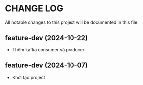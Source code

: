 # CHANGE LOG
All notable changes to this project will be documented in this file.

## feature-dev (2024-10-22)
- Thêm kafka consumer và producer

## feature-dev (2024-10-07)
- Khởi tạo project